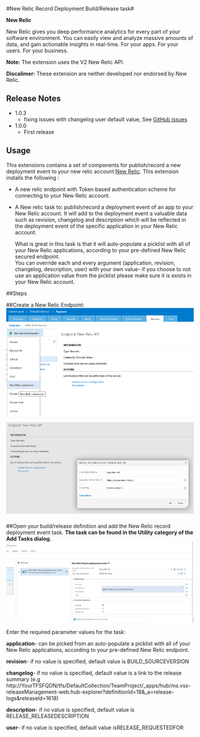 ﻿#New Relic Record Deployment Build/Release task#

**New Relic**

New Relic gives you deep performance analytics for every part of your software environment.
You can easily view and analyze massive amounts of data, and gain actionable insights in real-time. 
For your apps. For your users. For your business.

**Note:** The extension uses the V2 New Relic API.

**Discalimer:** These extension are neither developed nor endorsed by New Relic.
 

## Release Notes
* 1.0.3
	* fixing issues with changelog user default value, See [GitHub issues](https://github.com/shmulikah/VSTSExtensions/issues)
* 1.0.0
    * First release



## Usage
This extensions contains a set of components for publish/record a new deployment event to your new relic account [New Relic](http://www.newrelic.com).
This extension installs the following :


* A new relic endpoint with Token based authentication scheme for connecting to your New Relic account.
* A New relic task to:
	publish/record a deployment event of an app to your New Relic account.
	It will add to the deployment event a valuable data such as revision, changelog and description which will be reflected in the deployment event of
	the specific application in your New Relic account.

	What is great in this task is that it will auto-populate a picklist with all of your New Relic applications, according to your pre-defined New Relic secured endpoint.	
	You can override each and every argument (application, revision, changelog, description, user)
	with your own value- if you choose to not use an application value from the picklist please make sure it is exists in your New Relic account.


##Steps

##Create a New Relic Endpoint:
![](img/screenshots/endpoint1.png)

![](img/screenshots/endpoint2.png)


##Open your build/release definition and add the New Relic record deployment event task.
**The task can be found in the Utility category of the Add Tasks dialog.**
![](img/screenshots/task.png)

Enter the required parameter values for the task:


**application**- can be picked from an auto-populate a picklist with all of your New Relic applications, according to your pre-defined New Relic endpoint.

**revision**- if no value is specified, default value is BUILD_SOURCEVERSION

**changelog**- if no value is specified, default value is a link to the release summary (e.g http://YourTFSFQDN/tfs/DefaultCollection/TeamProject/_apps/hub/ms.vss-releaseManagement-web.hub-explorer?definitionId=18&_a=release-logs&releaseId=1618)

**description**- if no value is specified, default value is RELEASE_RELEASEDESCRIPTION

**user**- if no value is specified, default value isRELEASE_REQUESTEDFOR

